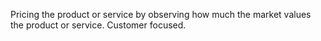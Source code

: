 Pricing the product or service by observing how much the market values the product or service. Customer focused.